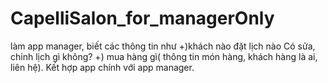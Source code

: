 # CapelliSalon_for_managerOnly
làm app manager, biết các thông tin như  +)khách nào đặt lịch nào Có sửa, chỉnh lịch gì không? +) mua hàng gì( thông tin món hàng, khách hàng là ai, liên hệ).  Kết hợp app chính với app manager.

